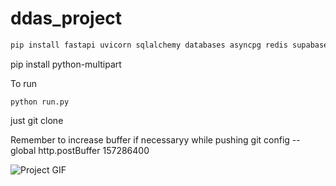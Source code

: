 ﻿# ddas_project
```bash
pip install fastapi uvicorn sqlalchemy databases asyncpg redis supabase
```
pip install python-multipart

To run
```
python run.py
```
just git clone


Remember to increase buffer if necessaryy while pushing 
git config --global http.postBuffer 157286400


![Project GIF](https://media.giphy.com/media/G1vplGMypxBcp7kx32/giphy.gif?cid=790b7611az3g0bdnvl64f1vc1iudbkw7gg7io20b4t89wgq6&ep=v1_gifs_search&rid=giphy.gif&ct=g)






